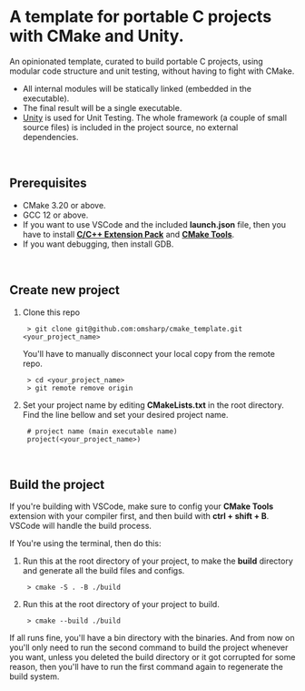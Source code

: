 # A template for portable C projects with CMake and Unity.
An opinionated template, curated to build portable C projects, using modular code structure and unit testing, without having to fight with CMake. 

- All internal modules will be statically linked (embedded in the executable).
- The final result will be a single executable.
- [Unity](https://github.com/ThrowTheSwitch/Unity) is used for Unit Testing. The whole framework (a couple of small source files) is included in the project source, no external dependencies.

<br/>

## Prerequisites
- CMake 3.20 or above.
- GCC 12 or above.
- If you want to use VSCode and the included **launch.json** file, then you have to install [**C/C++ Extension Pack**](https://marketplace.visualstudio.com/items?itemName=ms-vscode.cpptools-extension-pack) and [**CMake Tools**](https://marketplace.visualstudio.com/items?itemName=ms-vscode.cmake-tools).
- If you want debugging, then install GDB.

<br/>

## Create new project

1. Clone this repo

        > git clone git@github.com:omsharp/cmake_template.git <your_project_name>
    
    You'll have to manually disconnect your local copy from the remote repo.

        > cd <your_project_name>
        > git remote remove origin

2. Set your project name by editing **CMakeLists.txt** in the root directory.  
Find the line bellow and set your desired project name. 

        # project name (main executable name)
        project(<your_project_name>)
        
<br/>

## Build the project
If you're building with VSCode, make sure to config your **CMake Tools** extension with your compiler first, and then build with **ctrl + shift + B**. VSCode will handle the build process.

If You're using the terminal, then do this:

1. Run this at the root directory of your project, to make the **build** directory and generate all the build files and configs.   

        > cmake -S . -B ./build 
    
2. Run this at the root directory of your project to build.

        > cmake --build ./build

If all runs fine, you'll have a bin directory with the binaries. And from now on you'll only need to run the second command to build the project whenever you want, unless you deleted the build directory or it got corrupted for some reason, then you'll have to run the first command again to regenerate the build system.